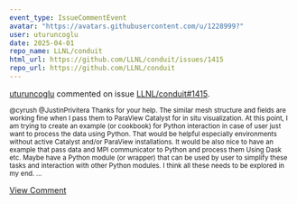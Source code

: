 ```yaml
---
event_type: IssueCommentEvent
avatar: "https://avatars.githubusercontent.com/u/1228999?"
user: uturuncoglu
date: 2025-04-01
repo_name: LLNL/conduit
html_url: https://github.com/LLNL/conduit/issues/1415
repo_url: https://github.com/LLNL/conduit
---
```


<a href='https://github.com/uturuncoglu' target='_blank'>uturuncoglu</a> commented on issue <a href='https://github.com/LLNL/conduit/issues/1415' target='_blank'>LLNL/conduit#1415</a>.

<small>@cyrush @JustinPrivitera Thanks for your help. The similar mesh structure and fields are working fine when I pass them to ParaView Catalyst for in situ visualization. At this point, I am trying to create an example (or cookbook) for Python interaction in case of user just want to process the data using Python. That would be helpful especially environments without active Catalyst and/or ParaView installations. It would be also nice to have an example that pass data and MPI communicator to Python and process them Using Dask etc. Maybe have a Python module (or wrapper) that can be used by user to simplify these tasks and interaction with other Python modules. I think all these needs to be explored in my end. ...</small>

<a href='https://github.com/LLNL/conduit/issues/1415' target='_blank'>View Comment</a>